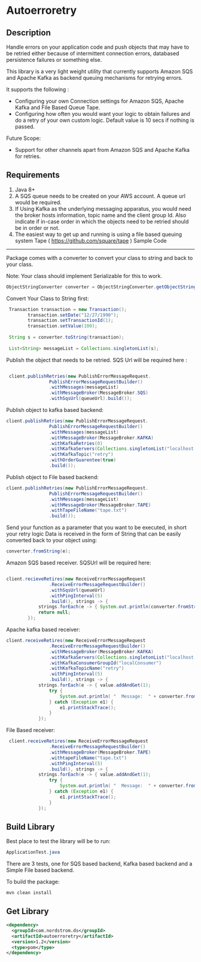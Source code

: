 Autoerroretry
=============


Description
------------

Handle errors on your application code and push objects that may have to be retried either because of 
intermittent connection errors, databased persistence failures or something else.

This library is a very light weight utility that currently supports Amazon SQS and Apache Kafka as
backend queuing mechanisms for retrying errors.

It supports the following :

 - Configuring your own Connection settings for Amazon SQS, Apache Kafka and File Based Queue Tape.
 - Configuring how often you would want your logic to obtain failures and do a retry of your own custom logic. 
   Default value is 10 secs if nothing is passed.

Future Scope:

- Support for other channels apart from Amazon SQS and Apache Kafka for retries.

Requirements
------------

1. Java 8+
2. A SQS queue needs to be created on your AWS account. A queue url would be required. 
3. If Using Kafka as the underlying messaging apparatus, you would need the broker hosts information, topic name and the client group Id. 
 Also indicate if in-case order in which the objects need to be retried should be in order or not.
4. The easiest way to get up and running is using a file based queuing system Tape ( https://github.com/square/tape )
Sample Code
-------------

Package comes with a converter to convert your class to string and back to your class.

Note: Your class should implement Serializable for this to work.


```java
ObjectStringConverter converter = ObjectStringConverter.getObjectStringConverter();
```

Convert Your Class to String first:

```java
 Transaction transaction = new Transaction();
        transaction.setDate("12/27/1990");
        transaction.setTransactionId(1);
        transaction.setValue(100);
        
 String s = converter.toString(transaction);
  
 List<String> messageList = Collections.singletonList(s);
```

Publish the object that needs to be retried. SQS Url will be required here :

```java

 client.publishRetries(new PublishErrorMessageRequest.
                PublishErrorMessageRequestBuilder()
                .withMessages(messageList)
                .withMessageBroker(MessageBroker.SQS)
                .withSqsUrl(queueUrl).build());

```

Publish object to kafka based backend: 

```java
client.publishRetries(new PublishErrorMessageRequest.
                PublishErrorMessageRequestBuilder()
                .withMessages(messageList)
                .withMessageBroker(MessageBroker.KAFKA)
                .withKafkaRetries(0)
                .withKafkaServers(Collections.singletonList("localhost:9092"))
                .withKafkaTopic("retry")
                .withOrderGuarentee(true)
                .build());
```

Publish object to File based backend:

```java
client.publishRetries(new PublishErrorMessageRequest.
                PublishErrorMessageRequestBuilder()
                .withMessages(messageList)
                .withMessageBroker(MessageBroker.TAPE)
                .withTapeFileName("tape.txt")
                .build());
```

Send your function as a parameter that you want to be executed, in short your retry logic
Data is received in the form of String that can be easily converted back to your object using:

```java
converter.fromString(e);
```

Amazon SQS based receiver. SQSUrl will be required here:

```java

client.recieveRetires(new ReceiveErrorMessageRequest
                .ReceiveErrorMessageRequestBuilder()
                .withSqsUrl(queueUrl)
                .withPingInterval(5)
                .build(), strings -> {
            strings.forEach(e -> { System.out.println(converter.fromString(e)); });
            return null;
        });

```

Apache kafka based receiver: 

```java
client.receiveRetires(new ReceiveErrorMessageRequest
                .ReceiveErrorMessageRequestBuilder()
                .withMessageBroker(MessageBroker.KAFKA)
                .withKafkaServers(Collections.singletonList("localhost:9092"))
                .withKafkaConsumerGroupId("localConsumer")
                .withKafkaTopicName("retry")
                .withPingInterval(5)
                .build(), strings -> {
            strings.forEach(e -> { value.addAndGet(1);
                try {
                    System.out.println( "  Message:  " + converter.fromString(e).toString());
                } catch (Exception e1) {
                    e1.printStackTrace();
                }
            });
```
File Based receiver:

```java
 client.receiveRetires(new ReceiveErrorMessageRequest
                .ReceiveErrorMessageRequestBuilder()
                .withMessageBroker(MessageBroker.TAPE)
                .withtapeFileName("tape.txt")
                .withPingInterval(5)
                .build(), strings -> {
            strings.forEach(e -> { value.addAndGet(1);
                try {
                    System.out.println( "  Message:  " + converter.fromString(e).toString());
                } catch (Exception e1) {
                    e1.printStackTrace();
                }
            });
```

Build Library
------------
Best place to test the library will be to run:

```java
ApplicationTest.java
```

There are 3 tests, one for SQS based backend, Kafka based backend and a Simple File based backend.

To build the package:

```mvn clean install ```

Get Library
------------
```xml
<dependency>
  <groupId>com.nordstrom.ds</groupId>
  <artifactId>autoerroretry</artifactId>
  <version>1.2</version>
  <type>pom</type>
</dependency> 
```